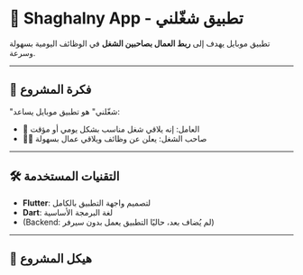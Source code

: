 # 💼 Shaghalny App - تطبيق شغّلني

تطبيق موبايل يهدف إلى **ربط العمال بصاحبين الشغل** في الوظائف اليومية بسهولة وسرعة.

---

## 📱 فكرة المشروع

"شغّلني" هو تطبيق موبايل يساعد:

- 🔨 العامل: إنه يلاقي شغل مناسب بشكل يومي أو مؤقت
- 🧑‍💼 صاحب الشغل: يعلن عن وظائف ويلاقي عمال بسهولة

---

## 🛠️ التقنيات المستخدمة

- **Flutter**: لتصميم واجهة التطبيق بالكامل
- **Dart**: لغة البرمجة الأساسية
- (Backend: لم يُضاف بعد، حاليًا التطبيق يعمل بدون سيرفر)

---

## 📂 هيكل المشروع

